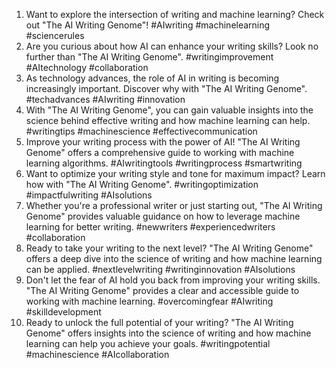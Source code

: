 1. Want to explore the intersection of writing and machine learning? Check out "The AI Writing Genome"! #AIwriting #machinelearning #sciencerules
2. Are you curious about how AI can enhance your writing skills? Look no further than "The AI Writing Genome". #writingimprovement #AItechnology #collaboration
3. As technology advances, the role of AI in writing is becoming increasingly important. Discover why with "The AI Writing Genome". #techadvances #AIwriting #innovation
4. With "The AI Writing Genome", you can gain valuable insights into the science behind effective writing and how machine learning can help. #writingtips #machinescience #effectivecommunication
5. Improve your writing process with the power of AI! "The AI Writing Genome" offers a comprehensive guide to working with machine learning algorithms. #AIwritingtools #writingprocess #smartwriting
6. Want to optimize your writing style and tone for maximum impact? Learn how with "The AI Writing Genome". #writingoptimization #impactfulwriting #AIsolutions
7. Whether you're a professional writer or just starting out, "The AI Writing Genome" provides valuable guidance on how to leverage machine learning for better writing. #newwriters #experiencedwriters #collaboration
8. Ready to take your writing to the next level? "The AI Writing Genome" offers a deep dive into the science of writing and how machine learning can be applied. #nextlevelwriting #writinginnovation #AIsolutions
9. Don't let the fear of AI hold you back from improving your writing skills. "The AI Writing Genome" provides a clear and accessible guide to working with machine learning. #overcomingfear #AIwriting #skilldevelopment
10. Ready to unlock the full potential of your writing? "The AI Writing Genome" offers insights into the science of writing and how machine learning can help you achieve your goals. #writingpotential #machinescience #AIcollaboration
